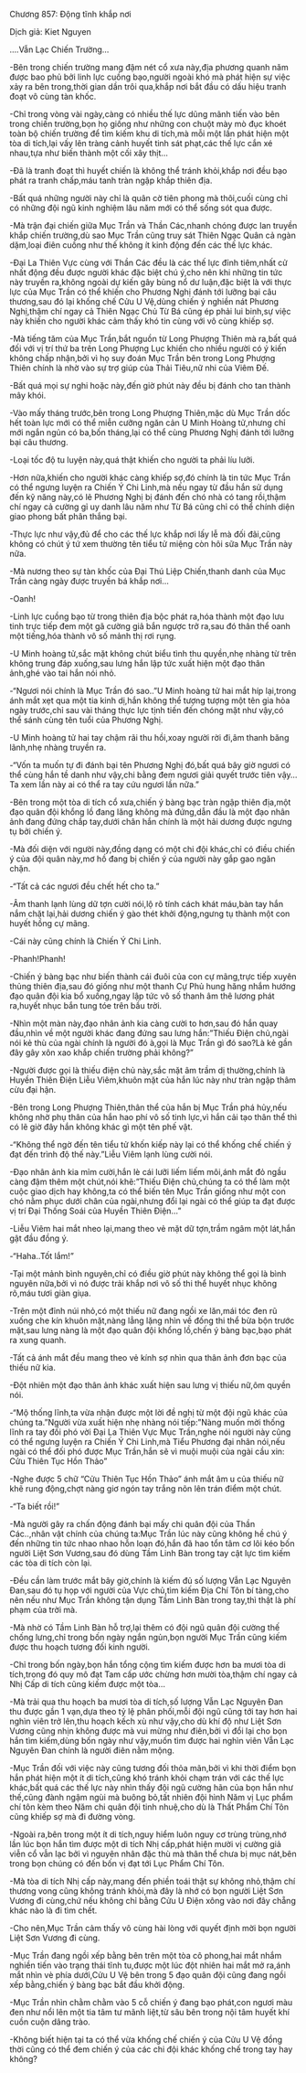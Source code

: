 




Chương 857: Động tĩnh khắp nơi


Dịch giả: Kiet Nguyen

….Vẫn Lạc Chiến Trường…

-Bên trong chiến trường mang đậm nét cổ xưa này,địa phương quanh năm được bao phủ bởi linh lực cuồng bạo,người ngoài khó mà phát hiện sự việc xảy ra bên trong,thời gian dần trôi qua,khắp nơi bắt đầu có dấu hiệu tranh đoạt vô cùng tàn khốc.

-Chỉ trong vòng vài ngày,càng có nhiều thế lực dũng mãnh tiến vào bên trong chiến trường,bọn họ giống như những con chuột mày mò đục khoét toàn bộ chiến trường để tìm kiếm khu di tích,mà mỗi một lần phát hiện một tòa di tích,lại vấy lên tràng cảnh huyết tinh sát phạt,các thế lực cắn xé nhau,tựa như biến thành một cối xây thịt…

-Đã là tranh đoạt thì huyết chiến là không thể tránh khỏi,khắp nơi đều bạo phát ra tranh chấp,máu tanh tràn ngập khắp thiên địa.

-Bất quá những người này chỉ là quân cờ tiên phong mà thôi,cuối cùng chỉ có những đội ngũ kinh nghiệm lâu năm mới có thể sống sót qua được.

-Mà trận đại chiến giữa Mục Trần và Thần Các,nhanh chóng được lan truyền khắp chiến trường,dù sao Mục Trần cũng truy sát Thiên Ngạc Quân cả ngàn dặm,loại điên cuồng như thế không ít kinh động đến các thế lực khác.

-Đại La Thiên Vực cùng với Thần Các đều là các thế lực đỉnh tiêm,nhất cử nhất động đều được người khác đặc biệt chú ý,cho nên khi những tin tức này truyền ra,không ngoài dự kiến gây bùng nổ dư luận,đặc biệt là với thực lực của Mục Trần có thể khiến cho Phương Nghị đánh tới lưỡng bại câu thương,sau đó lại khống chế Cửu U Vệ,dùng chiến ý nghiền nát Phương Nghị,thậm chí ngay cả Thiên Ngạc Chủ Từ Bá cũng ép phải lui binh,sự việc này khiến cho người khác cảm thấy khó tin cùng với vô cùng khiếp sợ.

-Mà tiếng tăm của Mục Trần,bắt nguồn từ Long Phượng Thiên mà ra,bất quá đối với vị trí thứ ba trên Long Phượng Lục khiến cho nhiều người có ý kiến không chấp nhận,bởi vì họ suy đoán Mục Trần bên trong Long Phượng Thiên chính là nhờ vào sự trợ giúp của Thải Tiêu,nữ nhi của Viêm Đế.

-Bất quá mọi sự nghi hoặc này,đến giờ phút này đều bị đánh cho tan thành mây khói.

-Vào mấy tháng trước,bên trong Long Phượng Thiên,mặc dù Mục Trần dốc hết toàn lực mới có thể miễn cưỡng ngăn cản U Minh Hoàng tử,nhưng chỉ mới ngắn ngủn có ba,bốn tháng,lại có thể cùng Phương Nghị đánh tới lưỡng bại câu thương.

-Loại tốc độ tu luyện này,quá thật khiến cho người ta phải líu lưỡi.

-Hơn nữa,khiến cho người khác càng khiếp sợ,đó chính là tin tức Mục Trần có thể ngưng luyện ra Chiến Ý Chi Linh,mà nếu ngay từ đầu hắn sử dụng đến kỹ năng này,có lẽ Phương Nghị bị đánh đến chó nhà có tang rồi,thậm chí ngay cả cường gỉ uy danh lâu năm như Từ Bá cũng chỉ có thể chính diện giao phong bất phân thắng bại.

-Thực lực như vậy,đủ để cho các thế lực khắp nơi lấy lễ mà đối đãi,cũng không có chút ý tứ xem thường tên tiểu tử miệng còn hôi sữa Mục Trần này nữa.

-Mà nương theo sự tàn khốc của Đại Thú Liệp Chiến,thanh danh của Mục Trần càng ngày được truyền bá khắp nơi…

-Oanh!

-Linh lực cuồng bạo từ trong thiên địa bộc phát ra,hóa thành một đạo lưu tinh trực tiếp đem một gã cường giả bắn ngược trở ra,sau đó thân thể oanh một tiếng,hóa thành vô số mảnh thị rơi rụng.

-U Minh hoàng tử,sắc mặt không chút biểu tình thu quyền,nhẹ nhàng từ trên không trung đáp xuống,sau lưng hắn lập tức xuất hiện một đạo thân ảnh,ghé vào tai hắn nói nhỏ.

-“Ngươi nói chính là Mục Trần đó sao..”U Minh hoàng tử hai mắt híp lại,trong ánh mắt xẹt qua một tia kinh dị,hắn không thể tượng tượng một tên gia hỏa ngày trước,chỉ sau vài tháng thực lực tịnh tiến đến chóng mặt như vậy,có thể sánh cùng tên tuổi của Phương Nghị.

-U Minh hoàng tử hai tay chậm rãi thu hồi,xoay người rời đi,âm thanh băng lãnh,nhẹ nhàng truyền ra.

-“Vốn ta muốn tự đi đánh bại tên Phương Nghị đó,bất quá bây giờ ngươi có thể cùng hắn tề danh như vậy,chi bằng đem ngươi giải quyết trước tiên vậy…Ta xem lần này ai có thể ra tay cứu ngươi lần nữa.”

-Bên trong một tòa di tích cổ xưa,chiến ý bàng bạc tràn ngập thiên địa,một đạo quân đội khổng lồ đang lăng không mà đứng,dẫn đầu là một đạo nhân ảnh đang đứng chắp tay,dưới chân hắn chính là một hải dương được ngưng tụ bởi chiến ý.

-Mà đối diện với người này,đồng dạng có một chi đội khác,chỉ có điều chiến ý của đội quân này,mơ hồ đang bị chiến ý của người này gắp gao ngăn chặn.

-“Tất cả các ngươi đều chết hết cho ta.”

-Âm thanh lạnh lùng dữ tợn cười nói,lộ rõ tính cách khát máu,bàn tay hắn nắm chặt lại,hải dương chiến ý gào thét khởi động,ngưng tụ thành một con huyết hồng cự mãng.

-Cái này cũng chính là Chiến Ý Chi Linh.

-Phanh!Phanh!

-Chiến ý bàng bạc như biến thành cái đuôi của con cự mãng,trực tiếp xuyên thủng thiên địa,sau đó giống như một thanh Cự Phủ hung hăng nhắm hướng đạo quân đội kia bổ xuống,ngay lập tức vô số thanh âm thê lương phát ra,huyết nhục bắn tung tóe trên bầu trời.

-Nhìn một màn này,đạo nhân ảnh kia càng cười to hơn,sau đó hắn quay đầu,nhìn về một người khác đang đứng sau lưng hắn:”Thiếu Điện chủ,ngài nói kẻ thù của ngài chính là người đó à,gọi là Mục Trần gì đó sao?Là kẻ gần đây gây xôn xao khắp chiến trường phải không?”

-Người được gọi là thiếu điện chủ này,sắc mặt âm trầm dị thường,chính là Huyền Thiên Điện Liễu Viêm,khuôn mặt của hắn lúc này như tràn ngập thâm cừu đại hận.

-Bên trong Long Phượng Thiên,thân thể của hắn bị Mục Trần phá hủy,nếu không nhờ phụ thân của hắn hao phí vô số tinh lực,vì hắn cải tạo thân thể thì có lẽ giờ đây hắn không khác gì một tên phế vật.

-“Không thể ngờ đến tên tiểu tử khốn kiếp này lại có thể khống chế chiến ý đạt đến trình độ thế này.”Liễu Viêm lạnh lùng cười nói.

-Đạo nhân ảnh kia mỉm cười,hắn lè cái lưỡi liếm liếm môi,ánh mắt đỏ ngầu càng đậm thêm một chút,nói khẽ:”Thiếu Điện chủ,chúng ta có thể làm một cuộc giao dịch hay không,ta có thể biến tên Mục Trần giống như một con chó nằm phục dưới chân của ngài,nhưng đổi lại ngài có thể giúp ta đạt được vị trí Đại Thống Soái của Huyền Thiên Điện…”

-Liễu Viêm hai mắt nheo lại,mang theo vẻ mặt dữ tợn,trầm ngâm một lát,hắn gật đầu đồng ý.

-“Haha..Tốt lắm!”

-Tại một mảnh bình nguyên,chỉ có điều giờ phút này không thể gọi là bình nguyên nữa,bởi vì nó được trải khắp nơi vô số thi thể huyết nhục không rõ,máu tươi giàn giụa.

-Trên một đỉnh núi nhỏ,có một thiếu nữ đang ngồi xe lăn,mái tóc đen rũ xuống che kín khuôn mặt,nàng lẳng lặng nhìn về đống thi thể bừa bộn trước mặt,sau lưng nàng là một đạo quân đội khổng lồ,chến ý bàng bạc,bạo phát ra xung quanh.

-Tất cả ánh mắt đều mang theo vẻ kính sợ nhìn qua thân ảnh đơn bạc của thiếu nữ kia.

-Đột nhiên một đạo thân ảnh khác xuất hiện sau lưng vị thiếu nữ,ôm quyền nói.

-“Mộ thống lĩnh,ta vừa nhận được một lời đề nghị từ một đội ngũ khác của chúng ta.”Người vừa xuất hiện nhẹ nhàng nói tiếp:”Nàng muốn mời thống lĩnh ra tay đối phó vời Đại La Thiên Vực Mục Trần,nghe nói người này cũng có thể ngưng luyện ra Chiến Ý Chi Linh,mà Tiểu Phương đại nhân nói,nếu ngài có thể đối phó được Mục Trần,hắn sẽ vì muội muội của ngài cầu xin: Cửu Thiên Tục Hồn Thảo”

-Nghe được 5 chữ “Cửu Thiên Tục Hồn Thảo” ánh mắt âm u của thiếu nữ khẽ rung động,chợt nàng giơ ngón tay trắng nõn lên trán điểm một chút.

-“Ta biết rồi!”

-Mà người gây ra chấn động đánh bại mấy chi quân đội của Thần Các..,nhân vật chính của chúng ta:Mục Trần lúc này cũng không hề chú ý đến những tin tức nhao nhao hỗn loạn đó,hắn đã hao tổn tâm cơ lôi kéo bốn người Liệt Sơn Vương,sau đó dùng Tầm Linh Bàn trong tay cật lực tìm kiếm các tòa di tích còn lại.

-Đều cần làm trước mắt bây giờ,chính là kiếm đủ số lượng Vẫn Lạc Nguyên Đan,sau đó tụ họp với người của Vực chủ,tìm kiếm Địa Chí Tôn bí tàng,cho nên nếu như Mục Trần không tận dụng Tầm Linh Bàn trong tay,thì thật là phí phạm của trời mà.

-Mà nhờ có Tầm Linh Bàn hỗ trợ,lại thêm có đội ngũ quân đội cường thế chống lưng,chỉ trong bốn ngày ngắn ngủn,bọn người Mục Trần cũng kiếm được thu hoạch tương đối kinh người.

-Chỉ trong bốn ngày,bọn hắn tổng cộng tìm kiếm được hơn ba mươi tòa di tích,trong đó quy mô đạt Tam cấp ước chừng hơn mười tòa,thậm chí ngay cả Nhị Cấp di tích cũng kiếm được một tòa…

-Mà trải qua thu hoạch ba mươi tòa di tích,số lượng Vẫn Lạc Nguyên Đan thu được gần 1 vạn,dựa theo tỷ lệ phân phối,mỗi đội ngũ cũng tới tay hơn hai nghìn viên trở lên,thu hoạch kếch xù như vậy,cho dù khí độ như Liệt Sơn Vương cũng nhịn không được mà vui mừng như điên,bởi vì đổi lại cho bọn hắn tìm kiếm,dùng bốn ngày như vậy,muốn tìm được hai nghìn viên Vẫn Lạc Nguyên Đan chính là người điên nằm mộng.

-Mục Trần đối với việc này cũng tương đối thỏa mãn,bởi vì khi thời điểm bọn hắn phát hiện một ít di tích,cũng khó tránh khỏi chạm trán với các thế lực khác,bất quá các thế lực này nhìn thấy đội ngũ cường hãn của bọn hắn như thế,cũng đành ngậm ngùi mà buông bỏ,tất nhiên đội hình Năm vị Lục phẩm chí tôn kèm theo Năm chi quân đội tinh nhuệ,cho dù là Thất Phẩm Chí Tôn cũng khiếp sợ mà đi đường vòng.

-Ngoài ra,bên trong một ít di tích,nguy hiểm luôn nguy cơ trùng trùng,nhớ lần lúc bọn hắn tìm được một di tích Nhị cấp,phát hiện mười vị cường giả viễn cổ vẫn lạc bởi vì nguyên nhân đặc thù mà thân thể chưa bị mục nát,bên trong bọn chúng có đến bốn vị đạt tới Lục Phẩm Chí Tôn.

-Mà tòa di tích Nhị cấp này,mang đến phiền toái thật sự không nhỏ,thậm chí thương vong cũng không tránh khỏi,mà đây là nhớ có bọn người Liệt Sơn Vương đi cùng,chứ nếu không chỉ bằng Cửu U Điện xông vào nơi đây chẵng khác nào là đi tìm chết.

-Cho nên,Mục Trần cảm thấy vô cùng hài lòng với quyết định mời bọn người Liệt Sơn Vương đi cùng.

-Mục Trần đang ngồi xếp bằng bên trên một tòa cô phong,hai mắt nhắm nghiền tiến vào trạng thái tĩnh tu,được một lúc đột nhiên hai mắt mở ra,ánh mắt nhìn vè phía dưới,Cửu U Vệ bên trong 5 đạo quân đội cũng đang ngồi xếp bằng,chiến ý bàng bạc bắt đầu khởi động.

-Mục Trần nhìn chằm chằm vào 5 cỗ chiến ý đang bạo phát,con ngươi màu đen như nổi lên một tia tâm tư mãnh liệt,từ sâu bên trong nội tâm huyết khí cuồn cuộn dâng trào.

-Không biết hiện tại ta có thể vừa khống chế chiến ý của Cửu U Vệ đồng thời cũng có thể đem chiến ý của các chi đội khác khống chế trong tay hay không?




